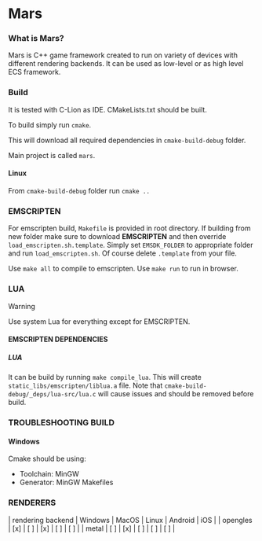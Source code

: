 # Mars

### What is Mars?

Mars is C++ game framework created to run on variety of devices with different rendering backends.
It can be used as low-level or as high level ECS framework.

### Build

It is tested with C-Lion as IDE.
CMakeLists.txt should be built.

To build simply run `cmake`.

This will download all required dependencies in `cmake-build-debug` folder.

Main project is called `mars`.

#### Linux 
From `cmake-build-debug` folder run `cmake ..`

### EMSCRIPTEN

For emscripten build, `Makefile` is provided in root directory.
If building from new folder make sure to download **EMSCRIPTEN** and then override
`load_emscripten.sh.template`. Simply set `EMSDK_FOLDER` to appropriate folder and run `load_emscripten.sh`.
Of course delete `.template` from your file.

Use `make all` to compile to emscripten.
Use `make run` to run in browser.

### LUA
> [!WARNING]
> Use system Lua for everything except for EMSCRIPTEN.

#### EMSCRIPTEN DEPENDENCIES 

##### LUA 
It can be build by running `make compile_lua`.
This will create `static_libs/emscripten/liblua.a` file.
Note that `cmake-build-debug/_deps/lua-src/lua.c` will cause issues and should be removed before build.

### TROUBLESHOOTING BUILD

#### Windows

Cmake should be using:
- Toolchain: MinGW
- Generator: MinGW Makefiles

### RENDERERS

 | rendering backend | Windows | MacOS | Linux | Android | iOS |
 | opengles          |   [x]   |  [ ]  |  [x]  |  [ ]    | [ ] |
 |   metal           |   [ ]   |  [x]  |  [ ]  |  [ ]    | [ ] |